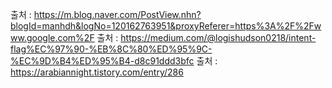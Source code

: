 출처 : https://m.blog.naver.com/PostView.nhn?blogId=manhdh&logNo=120162763951&proxyReferer=https%3A%2F%2Fwww.google.com%2F
출처 : https://medium.com/@logishudson0218/intent-flag%EC%97%90-%EB%8C%80%ED%95%9C-%EC%9D%B4%ED%95%B4-d8c91ddd3bfc
출처 : https://arabiannight.tistory.com/entry/286
